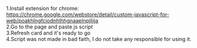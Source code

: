 1.Install extension for chrome:</br>
	https://chrome.google.com/webstore/detail/custom-javascript-for-web/poakhlngfciodnhlhhgnaaelnpjljija</br>
2.Go to the page and paste js script</br>
3.Refresh card and it's ready to go</br>
4.Script was not made in bad faith, I do not take any responsible for using it.
